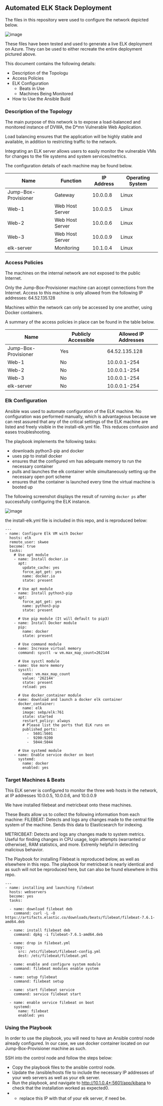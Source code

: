## Automated ELK Stack Deployment

The files in this repository were used to configure the network depicted below.

![image](https://user-images.githubusercontent.com/10915508/117521458-bd266d00-af62-11eb-80a7-cff27cfb0eb9.png)

These files have been tested and used to generate a live ELK deployment on Azure. They can be used to either recreate the entire deployment pictured above. 

This document contains the following details:
- Description of the Topologu
- Access Policies
- ELK Configuration
  - Beats in Use
  - Machines Being Monitored
- How to Use the Ansible Build


### Description of the Topology

The main purpose of this network is to expose a load-balanced and monitored instance of DVWA, the D*mn Vulnerable Web Application.

Load balancing ensures that the application will be highly stable and available, in addition to restricting traffic to the network.

Integrating an ELK server allows users to easily monitor the vulnerable VMs for changes to the file systems and system services/metrics.

The configuration details of each machine may be found below.

| Name                 | Function        | IP Address | Operating System |
|----------------------|-----------------|------------|------------------|
| Jump-Box-Provisioner | Gateway         | 10.0.0.8   | Linux            |
| Web-1                | Web Host Server | 10.0.0.5   | Linux            |
| Web-2                | Web Host Server | 10.0.0.6   | Linux            |
| Web-3                | Web Host Server | 10.0.0.9   | Linux            |
| elk-server           | Monitoring      | 10.1.0.4   | Linux            |

### Access Policies

The machines on the internal network are not exposed to the public Internet. 

Only the Jump-Box-Provisioner machine can accept connections from the Internet. Access to this machine is only allowed from the following IP addresses:
64.52.135.128

Machines within the network can only be accessed by one another, using Docker containers.

A summary of the access policies in place can be found in the table below.

| Name                 | Publicly Accessible | Allowed IP Addresses |
|----------------------|---------------------|----------------------|
| Jump-Box-Provisioner | Yes                 | 64.52.135.128        |
| Web-1                | No                  | 10.0.0.1-254         |
| Web-2                | No                  | 10.0.0.1-254         |
| Web-3                | No                  | 10.0.0.1-254         |
| elk-server           | No                  | 10.0.0.1-254         |

### Elk Configuration

Ansible was used to automate configuration of the ELK machine. No configuration was performed manually, which is advantageous because we can rest assured that any of the critical settings of the ELK machine are listed and freely visible in the install-elk.yml file. This reduces confusion and eases troubleshooting.

The playbook implements the following tasks:

- downloads python3-pip and docker
- uses pip to install docker
- ensures that the configured vm has adequate memory to run the necessary container
- pulls and launches the elk container while simultaneously setting up the necessary open port scheme
- ensures that the container is launched every time the virtual machine is booted up


The following screenshot displays the result of running `docker ps` after successfully configuring the ELK instance.

![image](https://user-images.githubusercontent.com/10915508/117519231-9f073f80-af57-11eb-9559-7e92637aa0d3.png)

the install-elk.yml file is included in this repo, and is reproduced below:
~~~
---
- name: Configure Elk VM with Docker
  hosts: elk
  remote_user: skwee
  become: true
  tasks:
    # Use apt module
    - name: Install docker.io
      apt:
        update_cache: yes
        force_apt_get: yes
        name: docker.io
        state: present

      # Use apt module
    - name: Install python3-pip
      apt:
        force_apt_get: yes
        name: python3-pip
        state: present

      # Use pip module (It will default to pip3)
    - name: Install Docker module
      pip:
        name: docker
        state: present

      # Use command module
    - name: Increase virtual memory
      command: sysctl -w vm.max_map_count=262144

      # Use sysctl module
    - name: Use more memory
      sysctl:
        name: vm.max_map_count
        value: '262144'
        state: present
        reload: yes

      # Use docker_container module
    - name: download and launch a docker elk container
      docker_container:
        name: elk
        image: sebp/elk:761
        state: started
        restart_policy: always
        # Please list the ports that ELK runs on
        published_ports:
          -  5601:5601
          -  9200:9200
          -  5044:5044

      # Use systemd module
    - name: Enable service docker on boot
      systemd:
        name: docker
        enabled: yes
~~~

### Target Machines & Beats
This ELK server is configured to monitor the three web hosts in the network, at IP addresses 10.0.0.5, 10.0.0.6, and 10.0.0.9

We have installed filebeat and metricbeat onto these machines.

These Beats allow us to collect the following information from each machine:
FILEBEAT: Detects and logs any changes made to the central file system of the machine. Sends this data to Elasticsearch for indexing.

METRICBEAT: Detects and logs any changes made to system metrics. Useful for finding changes in CPU usage, login attempts (warranted or otherwise), RAM statistics, and more. Extremly helpful in detecting malicious behavior.

The Playbook for installing Filebeat is reproduced below, as well as elsewhere in this repo. The playbook for metricbeat is nearly identical and as such will not be reproduced here, but can also be found elsewhere in this repo.

~~~
---
- name: installing and launching filebeat
  hosts: webservers
  become: yes
  tasks:

  - name: download filebeat deb
    command: curl -L -O https://artifacts.elastic.co/downloads/beats/filebeat/filebeat-7.6.1-amd64.deb

  - name: install filebeat deb
    command: dpkg -i filebeat-7.6.1-amd64.deb

  - name: drop in filebeat.yml
    copy:
      src: /etc/filebeat/filebeat-config.yml
      dest: /etc/filebeat/filebeat.yml

  - name: enable and configure system module
    command: filebeat modules enable system

  - name: setup filebeat
    command: filebeat setup

  - name: start filebeat service
    command: service filebeat start

  - name: enable service filebeat on boot
    systemd:
      name: filebeat
      enabled: yes
~~~

### Using the Playbook
In order to use the playbook, you will need to have an Ansible control node already configured. In our case, we use docker container located on our Jump-Box-Provisioner machine as such.

SSH into the control node and follow the steps below:
- Copy the playbook files to the ansible control node.
- Update the /ansible/hosts file to include the necessary IP addresses of your web servers as well as your elk server.
- Run the playbook, and navigate to http://10.1.0.4*:5601/app/kibana to check that the installation worked as expected0.
-  * replace this IP with that of your elk server, if need be.

